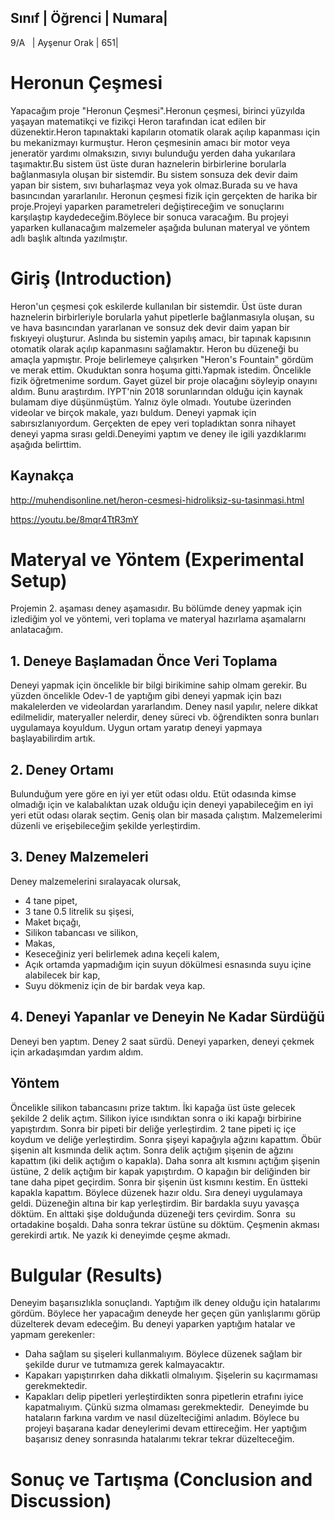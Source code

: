 Sınıf | Öğrenci | Numara|
-------------------------
9/A   | Ayşenur Orak | 651|
#  Heronun Çeşmesi
Yapacağım proje "Heronun Çeşmesi".Heronun çeşmesi, birinci yüzyılda yaşayan matematikçi ve fizikçi Heron tarafından icat edilen bir düzenektir.Heron tapınaktaki kapıların otomatik olarak açılıp kapanması için bu mekanizmayı kurmuştur. Heron çeşmesinin amacı bir motor veya jeneratör yardımı olmaksızın, sıvıyı bulunduğu yerden daha yukarılara taşımaktır.Bu sistem üst üste duran haznelerin birbirlerine borularla bağlanmasıyla oluşan bir sistemdir. Bu sistem sonsuza dek devir daim yapan bir sistem, sıvı buharlaşmaz veya yok olmaz.Burada su ve hava basıncından yararlanılır. Heronun çeşmesi fizik için gerçekten de harika bir proje.Projeyi yaparken parametreleri değiştireceğim ve sonuçlarını karşılaştıp kaydedeceğim.Böylece bir sonuca varacağım. Bu projeyi yaparken kullanacağım malzemeler aşağıda bulunan materyal ve yöntem adlı başlık altında yazılmıştır.
# Giriş (Introduction)
Heron'un çeşmesi çok eskilerde kullanılan bir sistemdir. Üst üste duran haznelerin birbirleriyle borularla yahut pipetlerle bağlanmasıyla oluşan, su ve hava basıncından yararlanan ve sonsuz dek devir daim yapan bir fıskıyeyi oluşturur. Aslında bu sistemin yapılış amacı, bir tapınak kapısının otomatik olarak açılıp kapanmasını sağlamaktır. Heron bu düzeneği bu amaçla yapmıştır. Proje belirlemeye çalışırken "Heron's Fountain" gördüm ve merak ettim. Okuduktan sonra hoşuma gitti.Yapmak istedim. Öncelikle fizik öğretmenime sordum. Gayet güzel bir proje olacağını söyleyip onayını aldım. Bunu araştırdım. IYPT'nin 2018 sorunlarından olduğu için kaynak bulamam diye düşünmüştüm. Yalnız öyle olmadı. Youtube üzerinden videolar ve birçok makale, yazı buldum. Deneyi yapmak için sabırsızlanıyordum. Gerçekten de epey veri topladıktan sonra nihayet deneyi yapma sırası geldi.Deneyimi yaptım ve deney ile igili yazdıklarımı aşağıda belirttim. 
## Kaynakça
http://muhendisonline.net/heron-cesmesi-hidroliksiz-su-tasinmasi.html

https://youtu.be/8mqr4TtR3mY

# Materyal ve Yöntem (Experimental Setup)
Projemin 2. aşaması deney aşamasıdır. Bu bölümde deney yapmak için izlediğim yol ve yöntemi, veri toplama ve materyal hazırlama aşamalarnı anlatacağım.
## 1. Deneye Başlamadan Önce Veri Toplama
Deneyi yapmak için öncelikle bir bilgi birikimine sahip olmam gerekir. Bu yüzden öncelikle Odev-1 de yaptığım gibi deneyi yapmak için bazı makalelerden ve videolardan yararlandım. Deney nasıl yapılır, nelere dikkat edilmelidir, materyaller nelerdir, deney süreci vb. öğrendikten sonra bunları uygulamaya koyuldum. Uygun ortam yaratıp deneyi yapmaya başlayabilirdim artık.
## 2. Deney Ortamı
Bulunduğum yere göre en iyi yer etüt odası oldu. Etüt odasında kimse olmadığı için ve kalabalıktan uzak olduğu için deneyi yapabileceğim en iyi yeri etüt odası olarak seçtim. Geniş olan bir masada çalıştım. Malzemelerimi düzenli ve erişebileceğim şekilde yerleştirdim.
## 3. Deney Malzemeleri
Deney malzemelerini sıralayacak olursak,
- 4 tane pipet, 
- 3 tane 0.5 litrelik su şişesi,
- Maket bıçağı,
- Silikon tabancası ve silikon,
- Makas,
- Keseceğiniz yeri belirlemek adına keçeli kalem,
- Açık ortamda yapmadığım için suyun dökülmesi esnasında suyu içine alabilecek bir kap,
- Suyu dökmeniz için de bir bardak veya kap.

## 4. Deneyi Yapanlar ve Deneyin Ne Kadar Sürdüğü
Deneyi ben yaptım. Deney 2 saat sürdü. Deneyi yaparken, deneyi çekmek için arkadaşımdan yardım aldım.

## Yöntem
Öncelikle silikon tabancasını prize taktım. İki kapağa üst üste gelecek şekilde 2 delik açtım. Silikon iyice ısındıktan sonra o iki kapağı birbirine yapıştırdım. Sonra bir pipeti bir deliğe yerleştirdim. 2 tane pipeti iç içe koydum ve deliğe yerleştirdim. Sonra şişeyi kapağıyla ağzını kapattım. Öbür şişenin alt kısmında delik açtım. Sonra delik açtığım şişenin de ağzını kapattım (iki delik açtığım o kapakla). Daha sonra alt kısmını açtığım şişenin üstüne, 2 delik açtığım bir kapak yapıştırdım. O kapağın bir deliğinden bir tane daha pipet geçirdim. Sonra bir şişenin üst kısmını kestim. En üstteki kapakla kapattım. Böylece düzenek hazır oldu. Sıra deneyi uygulamaya geldi. Düzeneğin altına bir kap yerleştirdim. Bir bardakla suyu yavaşça döktüm. En alttaki şişe dolduğunda düzeneği ters çevirdim. Sonra  su ortadakine boşaldı. Daha sonra tekrar üstüne su döktüm. Çeşmenin akması gerekirdi artık. Ne yazık ki deneyimde çeşme akmadı.
# Bulgular (Results)
Deneyim başarısızlıkla sonuçlandı. Yaptığım ilk deney olduğu için hatalarımı gördüm. Böylece her yapacağım deneyde her geçen gün yanlışlarımı görüp düzelterek devam edeceğim. Bu deneyi yaparken yaptığım hatalar ve yapmam gerekenler:
- Daha sağlam su şişeleri kullanmalıyım. Böylece düzenek sağlam bir şekilde durur ve tutmamıza gerek kalmayacaktır.
- Kapakarı yapıştırırken daha dikkatli olmalıyım. Şişelerin su kaçırmaması gerekmektedir.
- Kapakları delip pipetleri yerleştirdikten sonra pipetlerin etrafını iyice kapatmalıyım. Çünkü sızma olmaması gerekmektedir.
  Deneyimde bu hataların farkına vardım ve nasıl düzelteciğimi anladım. Böylece bu projeyi başarana kadar deneylerimi devam ettireceğim. Her yaptığım başarısız deney sonrasında hatalarımı tekrar tekrar düzelteceğim.

# Sonuç ve Tartışma (Conclusion and Discussion) 



